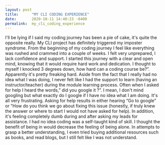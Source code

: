 ```yaml
---
layout: post
title:      "MY CLI CODING EXPERIENCE"
date:       2020-10-11 14:40:23 -0400
permalink:  my_cli_coding_experience
---
```



I'll be lying if I said my coding journey has been a pie of cake, it's quite the opposite really. My CLI project has definitely triggered my  imposter syndrome. From the beginning of my coding journey I feel like everything was rushed and crammed into a couple of weeks. I felt very unprepared, I lack confidence and support. I started this journey with a clear and open mind, knowing that it would require hard work and dedication. I thought to myself I knocked  3 degrees down, how hard can a coding course be?”. Apparently it's pretty freaking hard. Aside from the fact that I really had no idea what I was doing, I never felt like I had the support to learn (having an instructor/teacher) during the module learning process. Often when I asked for help  I heard the words,” did you google it ?”. I mean, I don't mind googling but what exactly do I google if I have no idea what I am doing. It's all very frustrating. Asking for help results in  either hearing “Go to google” or “How do you think we go about fixing this issue (honestly, if truly knew the answer or where to start I would not have asked for help). In addition, it's feeling completely dumb during and after asking my leads for assistance. I had no idea coding was a self-taught kind of skill. I thought the benefit of  being in would decrease the feeling of being  alone. In attempts to grasp a better understanding,  I even tried buying additional resources such as books, and read blogs, but I still felt like I was not understand.
